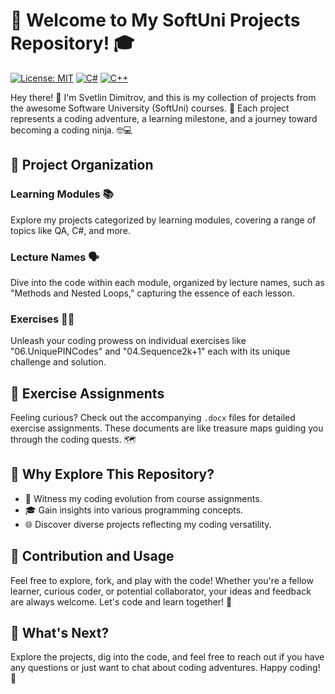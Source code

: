 # 🚀 Welcome to My SoftUni Projects Repository! 🎓

[![License: MIT](https://img.shields.io/badge/License-MIT-yellow.svg)](https://opensource.org/licenses/MIT) [![C#](https://img.shields.io/badge/C%23-007396?style=flat&logo=c-sharp&logoColor=white)](https://docs.microsoft.com/en-us/dotnet/csharp/) [![C++](https://img.shields.io/badge/-C%2B%2B-blue?style=flat&logo=c%2B%2B)](https://en.cppreference.com/)

Hey there! 👋 I'm Svetlin Dimitrov, and this is my collection of projects from the awesome Software University (SoftUni) courses. 🌟 Each project represents a coding adventure, a learning milestone, and a journey toward becoming a coding ninja. 🤓💻

## 📂 Project Organization

### Learning Modules 📚
Explore my projects categorized by learning modules, covering a range of topics like QA, C#, and more.

### Lecture Names 🗣️
Dive into the code within each module, organized by lecture names, such as "Methods and Nested Loops," capturing the essence of each lesson.

### Exercises 🏋️‍♂️
Unleash your coding prowess on individual exercises like "06.UniquePINCodes" and "04.Sequence2k+1" each with its unique challenge and solution.

## 📝 Exercise Assignments
Feeling curious? Check out the accompanying `.docx` files for detailed exercise assignments. These documents are like treasure maps guiding you through the coding quests. 🗺️

## 🎉 Why Explore This Repository?

- 🚀 Witness my coding evolution from course assignments.
- 🎓 Gain insights into various programming concepts.
- 🌐 Discover diverse projects reflecting my coding versatility.

## 🌈 Contribution and Usage

Feel free to explore, fork, and play with the code! Whether you're a fellow learner, curious coder, or potential collaborator, your ideas and feedback are always welcome. Let's code and learn together! 🤝

## 📌 What's Next?

Explore the projects, dig into the code, and feel free to reach out if you have any questions or just want to chat about coding adventures. Happy coding! 🚀

